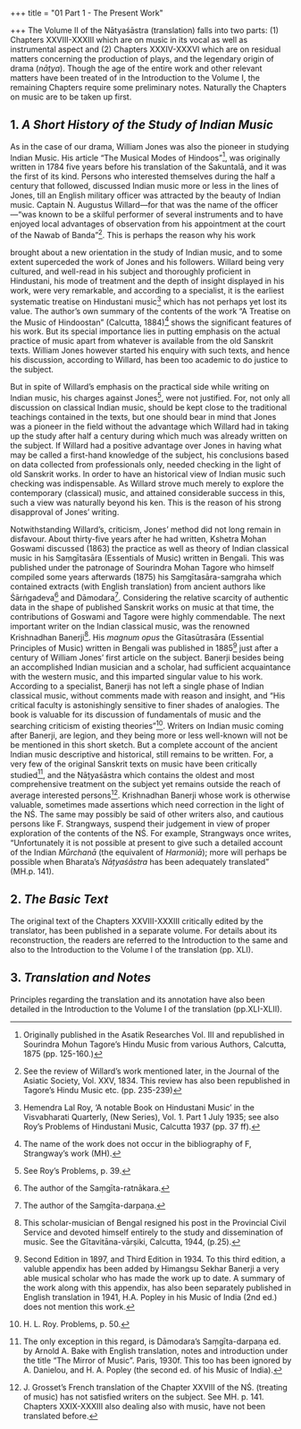 +++
title = "01 Part 1 - The Present Work"

+++
The Volume II of the Nātyaśāstra (translation) falls into two parts: (1) Chapters XXVIII-XXXIII which are on music in its vocal as well as instrumental aspect and (2) Chapters XXXIV-XXXVI which are on residual matters concerning the production of plays, and the legendary origin of drama (*nāṭya*). Though the age of the entire work and other relevant matters have been treated of in the Introduction to the Volume I, the remaining Chapters require some preliminary notes. Naturally the Chapters on music are to be taken up first.

## 1. *A Short History of the Study of Indian Music*

As in the case of our drama, William Jones was also the pioneer in studying Indian Music. His article “The Musical Modes of Hindoos”[^1], was originally written in 1784 five years before his translation of the Śakuntalā, and it was the first of its kind. Persons who interested themselves during the half a century that followed, discussed Indian music more or less in the lines of Jones, till an English military officer was attracted by the beauty of Indian music. Captain N. Augustus Willard—for that was the name of the officer—“was known to be a skilful performer of several instruments and to have enjoyed local advantages of observation from his appointment at the court of the Nawab of Banda”[^2]. This is perhaps the reason why his work


[^2]:  See the review of Willard’s work mentioned later, in the Journal of the Asiatic Society, Vol. XXV, 1834. This review has also been republished in Tagore’s Hindu Music etc. (pp. 235-239)


[^1]:  Originally published in the Asatik Researches Vol. III and republished in Sourindra Mohun Tagore’s Hindu Music from various Authors, Calcutta, 1875 (pp. 125-160.)

brought about a new orientation in the study of Indian music, and to some extent superceded the work of Jones and his followers. Willard being very cultured, and well-read in his subject and thoroughly proficient in Hindustani, his mode of treatment and the depth of insight displayed in his work, were very remarkable, and according to a specialist, it is the earliest systematic treatise on Hindustani music[^3] which has not perhaps yet lost its value. The author’s own summary of the contents of the work “A Treatise on the Music of Hindoostan” (Calcutta, 1884)[^4] shows the significant features of his work. But its special importance lies in putting emphasis on the actual practice of music apart from whatever is available from the old Sanskrit texts. William Jones however started his enquiry with such texts, and hence his discussion, according to Willard, has been too academic to do justice to the subject.


[^4]:  The name of the work does not occur in the bibliography of F, Strangway’s work (MH).


[^3]:  Hemendra Lal Roy, ‘A notable Book on Hindustani Music’ in the Visvabharati Quarterly, (New Series), Vol. 1. Part 1 July 1935; see also Roy’s Problems of Hindustani Music, Calcutta 1937 (pp. 37 ff).

But in spite of Willard’s emphasis on the practical side while writing on Indian music, his charges against Jones[^5], were not justified. For, not only all discussion on classical Indian music, should be kept close to the traditional teachings contained in the texts, but one should bear in mind that Jones was a pioneer in the field without the advantage which Willard had in taking up the study after half a century during which much was already written on the subject. If Willard had a positive advantage over Jones in having what may be called a first-hand knowledge of the subject, his conclusions based on data collected from professionals only, needed checking in the light of old Sanskrit works. In order to have an historical view of Indian music such checking was indispensable. As Willard strove much merely to explore the contemporary (classical) music, and attained considerable success in this, such a view was naturally beyond his ken. This is the reason of his strong disapproval of Jones’ writing.


[^5]:  See Roy’s Problems, p. 39.

Notwithstanding Willard’s, criticism, Jones’ method did not long remain in disfavour. About thirty-five years after he had written, Kshetra Mohan Goswami discussed (1863) the practice as well as theory of Indian classical music in his Saṃgītasāra (Essentials of Music) written in Bengali. This was published under the patronage of Sourindra Mohan Tagore who himself compiled some years afterwards (1875) his Saṃgītasāra-saṃgraha which contained extracts (with English translation) from ancient authors like Śārṅgadeva[^6] and Dāmodara[^7]. Considering the relative scarcity of authentic data in the shape of published Sanskrit works on music at that time, the contributions of Goswami and Tagore were highly commendable. The next important writer on the Indian classical music, was the renowned Krishnadhan Banerji[^8]. His *magnum opus* the Gītasūtrasāra (Essential Principles of Music) written in Bengali was published in 1885[^9] just after a century of William Jones’ first article on the subject. Banerji besides being an accomplished Indian musician and a scholar, had sufficient acquaintance with the western music, and this imparted singular value to his work. According to a specialist, Banerji has not left a single phase of Indian classical music, without comments made with reason and insight, and “His critical faculty is astonishingly sensitive to finer shades of analogies. The book is valuable for its discussion of fundamentals of music and the searching criticism of existing theories”[^10]. Writers on Indian music coming after Banerji, are legion, and they being more or less well-known will not be be mentioned in this short sketch. But a complete account of the ancient Indian music descriptive and historical, still remains to be written. For, a very few of the original Sanskrit texts on music have been critically studied[^11], and the Nāṭyaśāstra which contains the oldest and most comprehensive treatment on the subject yet remains outside the reach of average interested persons[^12]. Krishnadhan Banerji whose work is otherwise valuable, sometimes made assertions which need correction in the light of the NŚ. The same may possibly be said of other writers also, and cautious persons like F. Strangways, suspend their judgement in view of proper exploration of the contents of the NŚ. For example, Strangways once writes, “Unfortunately it is not possible at present to give such a detailed account of the Indian *Mūrchanā* (the equivalent of *Harmoniā*); more will perhaps be possible when Bharata’s *Nāṭyaśāstra* has been adequately translated” (MH.p. 141).


[^12]:  J. Grosset’s French translation of the Chapter XXVIII of the NŚ. (treating of music) has not satisfied writers on the subject. See MH. p. 141. Chapters XXIX-XXXIII also dealing also with music, have not been translated before.


[^11]:  The only exception in this regard, is Dāmodara’s Saṃgīta-darpaṇa ed. by Arnold A. Bake with English translation, notes and introduction under the title “The Mirror of Music”. Paris, 1930f. This too has been ignored by A. Danielou, and H. A. Popley (the second ed. of his Music of India).


[^10]:  H. L. Roy. Problems, p. 50.


[^9]:  Second Edition in 1897, and Third Edition in 1934. To this third edition, a valuble appendix has been added by Himangsu Sekhar Banerji a very able musical scholar who has made the work up to date. A summary of the work along with this appendix, has also been separately published in English translation in 1941, H.A. Popley in his Music of India (2nd ed.) does not mention this work.


[^8]:  This scholar-musician of Bengal resigned his post in the Provincial Civil Service and devoted himself entirely to the study and dissemination of music. See the Gītavitāna-vārṣiki, Calcutta, 1944, (p.25).


[^7]:  The author of the Saṃgīta-darpaṇa.


[^6]:  The author of the Saṃgīta-ratnākara.

## 2. *The Basic Text*

The original text of the Chapters XXVIII-XXXIII critically edited by the translator, has been published in a separate volume. For details about its reconstruction, the readers are referred to the Introduction to the same and also to the Introduction to the Volume I of the translation (pp. XLI).

## 3. *Translation and Notes*

Principles regarding the translation and its annotation have also been detailed in the Introduction to the Volume I of the translation (pp.XLI-XLII).


